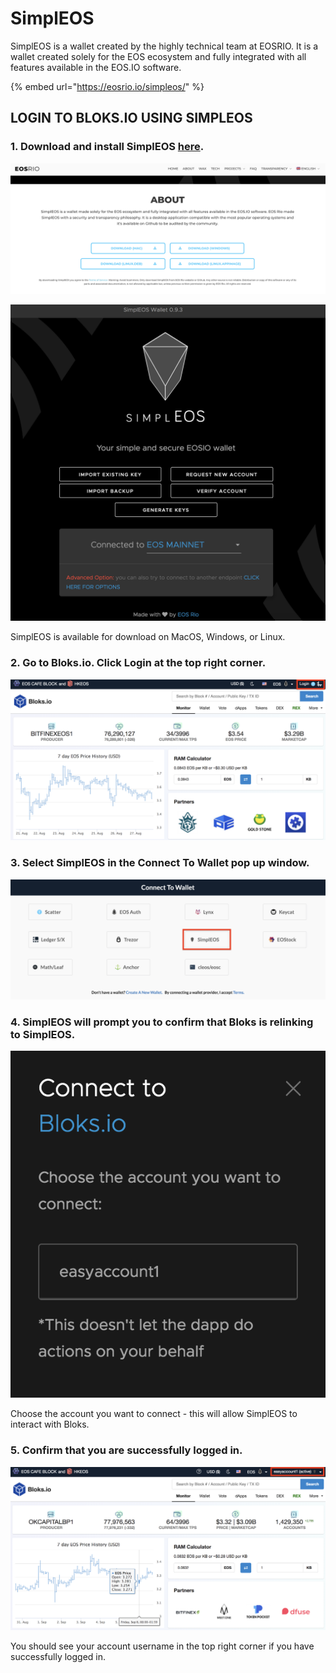 # SimplEOS

SimplEOS is a wallet created by the highly technical team at EOSRIO. It is a wallet created solely for the EOS ecosystem and fully integrated with all features available in the EOS.IO software.

{% embed url="https://eosrio.io/simpleos/" %}

## LOGIN TO BLOKS.IO USING SIMPLEOS

### 1. Download and install SimplEOS [here](https://eosrio.io/simpleos/).

![](../../.gitbook/assets/image%20%2865%29.png)

![](../../.gitbook/assets/image%20%2883%29.png)

SimplEOS is available for download on MacOS, Windows, or Linux.

### 2. Go to Bloks.io. Click Login at the top right corner.

![](../../.gitbook/assets/image%20%28158%29.png)

### 3. Select SimplEOS in the Connect To Wallet pop up window. 

![](../../.gitbook/assets/image%20%2877%29.png)

### 4. SimplEOS will prompt you to confirm that Bloks is relinking to SimplEOS.

![](../../.gitbook/assets/image%20%2879%29.png)

Choose the account you want to connect - this will allow SimplEOS to interact with Bloks.

### 5. Confirm that you are successfully logged in.

![](../../.gitbook/assets/image%20%28173%29.png)

You should see your account username in the top right corner if you have successfully logged in.

